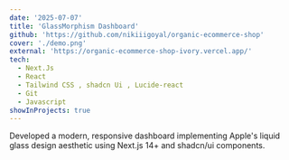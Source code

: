 ```yaml
---
date: '2025-07-07'
title: 'GlassMorphism Dashboard'
github: 'https://github.com/nikiiigoyal/organic-ecommerce-shop'
cover: './demo.png'
external: 'https://organic-ecommerce-shop-ivory.vercel.app/'
tech:
  - Next.Js
  - React
  - Tailwind CSS , shadcn Ui , Lucide-react
  - Git
  - Javascript
showInProjects: true
---
```


Developed a modern, responsive dashboard implementing Apple's liquid glass design aesthetic using Next.js 14+ and shadcn/ui components.
